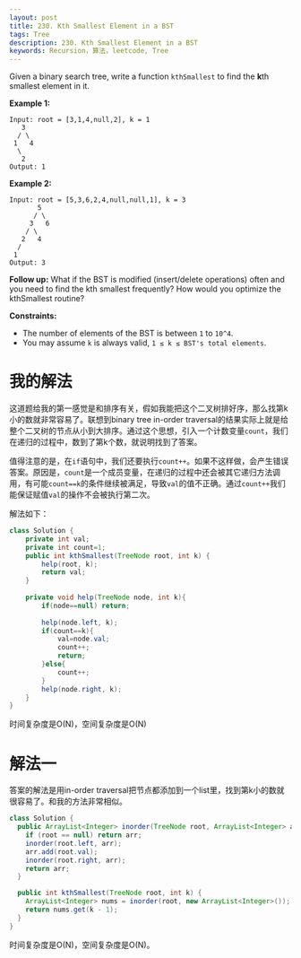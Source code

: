 ```yaml
---
layout: post
title: 230. Kth Smallest Element in a BST
tags: Tree
description: 230. Kth Smallest Element in a BST
keywords: Recursion，算法，leetcode, Tree
---
```


Given a binary search tree, write a function `kthSmallest` to find the **k**th smallest element in it.

 

**Example 1:**

```
Input: root = [3,1,4,null,2], k = 1
   3
  / \
 1   4
  \
   2
Output: 1
```

**Example 2:**

```
Input: root = [5,3,6,2,4,null,null,1], k = 3
       5
      / \
     3   6
    / \
   2   4
  /
 1
Output: 3
```

**Follow up:**
What if the BST is modified (insert/delete operations) often and you need to find the kth smallest frequently? How would you optimize the kthSmallest routine?

 

**Constraints:**

- The number of elements of the BST is between `1` to `10^4`.
- You may assume `k` is always valid, `1 ≤ k ≤ BST's total elements`.

# 我的解法

这道题给我的第一感觉是和排序有关，假如我能把这个二叉树排好序，那么找第k小的数就非常容易了。联想到binary tree in-order traversal的结果实际上就是给整个二叉树的节点从小到大排序。通过这个思想，引入一个计数变量`count`，我们在递归的过程中，数到了第k个数，就说明找到了答案。

值得注意的是，在`if`语句中，我们还要执行`count++`。如果不这样做，会产生错误答案。原因是，`count`是一个成员变量，在递归的过程中还会被其它递归方法调用，有可能`count==k`的条件继续被满足，导致`val`的值不正确。通过`count++`我们能保证赋值`val`的操作不会被执行第二次。

解法如下：

```java
class Solution {
    private int val;
    private int count=1;
    public int kthSmallest(TreeNode root, int k) {
        help(root, k);
        return val;
    }
    
    private void help(TreeNode node, int k){
        if(node==null) return;
        
        help(node.left, k);
        if(count==k){
            val=node.val;
            count++;
            return;
        }else{
            count++;
        }
        help(node.right, k);
    }
}
```

时间复杂度是O(N)，空间复杂度是O(N)

# 解法一

答案的解法是用in-order traversal把节点都添加到一个list里，找到第k小的数就很容易了。和我的方法非常相似。

```java
class Solution {
  public ArrayList<Integer> inorder(TreeNode root, ArrayList<Integer> arr) {
    if (root == null) return arr;
    inorder(root.left, arr);
    arr.add(root.val);
    inorder(root.right, arr);
    return arr;
  }

  public int kthSmallest(TreeNode root, int k) {
    ArrayList<Integer> nums = inorder(root, new ArrayList<Integer>());
    return nums.get(k - 1);
  }
}
```

时间复杂度是O(N)，空间复杂度是O(N)。

